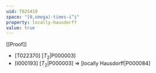 ```yaml
---
uid: T025419
space: "[0,omega)-times-i^i"
property: locally-hausdorff
value: true
---
```

[[Proof]]

* [T022370] [$T_2$|P000003]
* [I000193] [$T_2$|P000003] => [locally Hausdorff|P000084]

